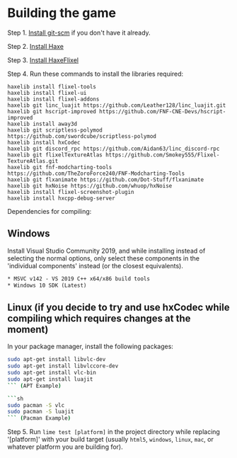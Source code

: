 # Building the game

Step 1. [Install git-scm](https://git-scm.com/downloads) if you don't have it already.

Step 2. [Install Haxe](https://haxe.org/download/)

Step 3. [Install HaxeFlixel](https://haxeflixel.com/documentation/install-haxeflixel/)

Step 4. Run these commands to install the libraries required:

```
haxelib install flixel-tools
haxelib install flixel-ui
haxelib install flixel-addons
haxelib git linc_luajit https://github.com/Leather128/linc_luajit.git
haxelib git hscript-improved https://github.com/FNF-CNE-Devs/hscript-improved
haxelib install away3d
haxelib git scriptless-polymod https://github.com/swordcube/scriptless-polymod
haxelib install hxCodec
haxelib git discord_rpc https://github.com/Aidan63/linc_discord-rpc
haxelib git flixelTextureAtlas https://github.com/Smokey555/Flixel-TextureAtlas.git
haxelib git fnf-modcharting-tools https://github.com/TheZoroForce240/FNF-Modcharting-Tools
haxelib git flxanimate https://github.com/Dot-Stuff/flxanimate
haxelib git hxNoise https://github.com/whuop/hxNoise
haxelib install flixel-screenshot-plugin
haxelib install hxcpp-debug-server
```

Dependencies for compiling:

## Windows

Install Visual Studio Community 2019, and while installing instead of selecting the normal options, only select these components in the 'individual components' instead (or the closest equivalents).

```txt
* MSVC v142 - VS 2019 C++ x64/x86 build tools
* Windows 10 SDK (Latest)
```

## Linux (if you decide to try and use hxCodec while compiling which requires changes at the moment)

In your package manager, install the following packages:

```sh
sudo apt-get install libvlc-dev
sudo apt-get install libvlccore-dev
sudo apt-get install vlc-bin
sudo apt-get install luajit
``` (APT Example)

```sh
sudo pacman -S vlc
sudo pacman -S luajit
``` (Pacman Example)

```
Step 5. Run `lime test [platform]` in the project directory while replacing '[platform]' with your build target (usually `html5`, `windows`, `linux`, `mac`, or whatever platform you are building for).
```
